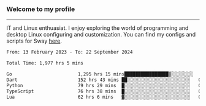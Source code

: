 ### Welcome to my profile

---

IT and Linux enthuasiat. I enjoy exploring the world of programming and desktop Linux configuring and customization. You can find my configs and scripts for Sway [here](https://github.com/uroborosq/mess-of-linux-configurations).

<!-- <div display="block">
 	<img align="left" width="48%" alt="isocalendar" src=".github/metrics/isocalendar_metrics.svg" />
	<img align="center" width="48%" alt="contributions" src=".github/metrics/contributions_metrics.svg" />
	<img align="center" alt="languages" src=".github/metrics/languages_metrics.svg" />
</div> -->

<!-- ![](https://komarev.com/ghpvc/?username=uroborosq&color=success&style=flat-square) -->
<!-- [](https://img.shields.io/github/last-commit/uroborosq/uroborosq?label=Profile%20updated&style=flat-square) -->

<!--START_SECTION:waka-->

```txt
From: 13 February 2023 - To: 22 September 2024

Total Time: 1,977 hrs 5 mins

Go                        1,295 hrs 15 mins████████████████▒░░░░░░░░   64.81 %
Dart                      152 hrs 43 mins ██░░░░░░░░░░░░░░░░░░░░░░░   07.64 %
Python                    79 hrs 29 mins  █░░░░░░░░░░░░░░░░░░░░░░░░   03.98 %
TypeScript                76 hrs 38 mins  █░░░░░░░░░░░░░░░░░░░░░░░░   03.83 %
Lua                       62 hrs 6 mins   ▓░░░░░░░░░░░░░░░░░░░░░░░░   03.11 %
```

<!--END_SECTION:waka-->
